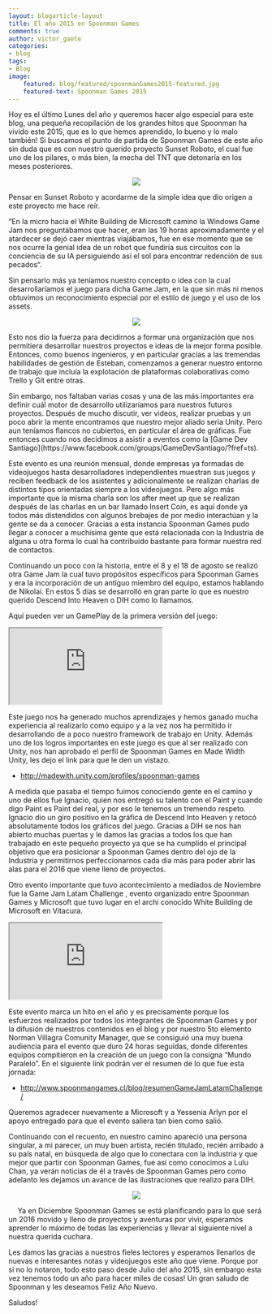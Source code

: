 ```yaml
---
layout: blogarticle-layout
title: El año 2015 en Spoonman Games
comments: true
author: victor_gaete
categories:
- blog
tags:
- Blog
image:
    featured: blog/featured/spoonmanGames2015-featured.jpg
    featured-text: Spoonman Games 2015
---
```


<p class="margin-top-30" markdown='1'>
Hoy es el último Lunes del año y queremos hacer algo especial para este blog, una pequeña recopilación de los grandes hitos que Spoonman ha vivido este 2015, que es lo que hemos aprendido, lo bueno y lo malo también! Si buscamos el punto de partida de Spoonman Games de este año sin duda que es con nuestro querido proyecto Sunset Roboto, el cual fue uno de los pilares, o más bien, la mecha del TNT que detonaría en los meses posteriores.
</p>

<p align="center" class="margin-top-30">
    <img src="http://www.spoonmangames.cl/img/blog/content/sunsetRobotoFirstGif.gif">
</p>

<p class="margin-top-30" markdown='1'>
Pensar en Sunset Roboto y acordarme de la simple idea que dio origen a este proyecto me hace reír.
</p>

<p class="margin-top-30" markdown='1'>
“En la micro hacia el White Building de Microsoft camino la Windows Game Jam nos preguntábamos que hacer, eran las 19 horas aproximadamente y el atardecer se dejó caer mientras viajábamos, fue en ese momento que se nos ocurre la genial idea de un robot que fundiría sus circuitos con la conciencia de su IA persiguiendo así el sol para encontrar redención de sus pecados“.
</p>

<p class="margin-top-30" markdown='1'>
Sin pensarlo más ya teníamos nuestro concepto o idea con la cual desarrollaríamos el juego para dicha Game Jam, en la que sin más ni menos obtuvimos un reconocimiento especial por el estilo de juego y el uso de los assets.
</p>

<p align="center" class="margin-top-30">
    <img src="https://pbs.twimg.com/media/CFKGHe7XIAA5pcY.jpg">
</p>

<p class="margin-top-30" markdown='1'>
Esto nos dio la fuerza para decidirnos a formar una organización que nos permitiera desarrollar nuestros proyectos e ideas de la mejor forma posible.
Entonces, como buenos ingenieros, y en particular gracias a las tremendas habilidades de gestión de Esteban, comenzamos a generar nuestro entorno de trabajo que incluía la explotación de plataformas colaborativas como Trello y Git entre otras. 
</p>

<p class="margin-top-30" markdown='1'>
Sin embargo, nos faltaban varias cosas y una de las más importantes era definir cuál motor de desarrollo utilizaríamos para nuestros futuros proyectos. Después de mucho discutir, ver videos, realizar pruebas y un poco abrir la mente encontramos que nuestro mejor aliado seria Unity. Pero aun teníamos flancos no cubiertos, en particular el área de gráficas. Fue entonces cuando nos decidimos a asistir a eventos como la [Game Dev Santiago](https://www.facebook.com/groups/GameDevSantiago/?fref=ts).
</p>

<p class="margin-top-30" markdown='1'>
Este evento es una reunión mensual, donde empresas ya formadas de videojuegos hasta desarrolladores independientes muestran sus juegos y reciben feedback de los asistentes y  adicionalmente se realizan charlas de distintos tipos orientadas siempre a los videojuegos. Pero algo más importante que la misma charla son los after meet up  que se realizan después de las charlas en un bar llamado Insert Coin, es aquí donde ya todos más distendidos con algunos brebajes de por medio interactúan y la gente se da a conocer. Gracias a esta instancia Spoonman Games pudo llegar a conocer a muchísima gente que está relacionada con la Industria de alguna u otra forma lo cual ha contribuido bastante para formar nuestra red de contactos.
</p>

<p class="margin-top-30" markdown='1'>
Continuando un poco con la historia, entre el 8 y el 18 de agosto se realizó otra Game Jam la cual tuvo propósitos específicos para Spoonman Games y era la incorporación de un antiguo miembro del equipo, estamos hablando de Nikolai. En estos 5 días se desarrolló en gran parte lo que es nuestro querido Descend Into Heaven o DIH como lo llamamos.
</p>
 
<p class="margin-top-30" markdown='1'>
Aquí pueden ver un GamePlay de la primera versión del juego:
</p>

<div class="embed-video-container embed-responsive embed-responsive-16by9 margin-top-30">
    <iframe src="https://www.youtube.com/embed/CfhHTOR_7Dk" class="embed-responsive-item"></iframe>
</div>

<p class="margin-top-30" markdown='1'>
Este juego nos ha generado muchos aprendizajes y hemos ganado mucha experiencia al realizarlo como equipo y a la vez nos ha permitido ir desarrollando de a poco nuestro framework de trabajo en Unity. Además uno de los logros importantes en este juego es que al ser realizado con Unity, nos han aprobado el perfil de Spoonman Games en Made Width Unity, les dejo el link para que le den un vistazo.
</p>

* <p class="margin-top-30" markdown='1'><a href="http://madewith.unity.com/profiles/spoonman-games">http://madewith.unity.com/profiles/spoonman-games</a></p>

<p class="margin-top-30" markdown='1'>
A medida que pasaba el tiempo fuimos conociendo gente en el camino y uno de ellos fue Ignacio, quien nos entregó su talento con el Paint y cuando digo Paint es Paint del real, y por eso le tenemos un tremendo respeto. Ignacio dio un giro positivo en la gráfica de Descend Into Heaven y retocó absolutamente todos los gráficos del juego. Gracias a DIH se nos han abierto muchas puertas y le damos las gracias a todos los que han trabajado en este pequeño proyecto ya que se ha cumplido el principal objetivo que era posicionar a Spoonman Games dentro del ojo de la Industria y permitirnos perfeccionarnos cada día más para poder abrir las alas para el 2016 que viene lleno de proyectos.
</p>

<p class="margin-top-30" markdown='1'>
Otro evento importante que tuvo acontecimiento a mediados de Noviembre fue la Game Jam Latam  Challenge , evento organizado entre Spoonman Games y Microsoft que tuvo lugar en el archi conocido White Building de Microsoft en Vitacura.
</p>

<div class="embed-video-container embed-responsive embed-responsive-16by9 margin-top-30">
    <iframe src="https://www.youtube.com/embed/RUO-bMdUqwg" class="embed-responsive-item"></iframe>
</div>

<p class="margin-top-30" markdown='1'>
Este evento marca un hito en el año y es precisamente porque los esfuerzos realizados por todos los integrantes de Spoonman Games y por la difusión de nuestros contenidos en el blog y por nuestro 5to elemento Norman Villagra Comunity Manager, que se consiguió una muy buena audiencia para el evento que duro 24 horas seguidas, donde diferentes equipos compitieron en la creación de un juego con la consigna “Mundo Paralelo”. En el siguiente link podrán ver el resumen de lo que fue esta jornada:
</p>

* <p class="margin-top-30" markdown='1'><a href="http://www.spoonmangames.cl/blog/resumenGameJamLatamChallenge/">http://www.spoonmangames.cl/blog/resumenGameJamLatamChallenge/</a></p>

<p class="margin-top-30" markdown='1'>
Queremos agradecer nuevamente a Microsoft y a Yessenia Arlyn por el apoyo entregado para que el evento saliera tan bien como salió.
</p>

<p class="margin-top-30" markdown='1'>
Continuando con el recuento, en nuestro camino apareció una persona singular, a mi parecer, un muy buen artista, recién titulado, recién arribado a su país natal, en búsqueda de algo que lo conectara con la industria y que mejor que partir con Spoonman Games, fue así como conocimos a  Lulu Chan, ya verán noticias de él a través de Spoonman Games pero como adelanto les dejamos un avance de las ilustraciones que realizo para DIH.
</p>

<p align="center" class="margin-top-30">
    <img src="{{ site.url }}/img/blog/content/spoonmanGames2015-01.png">
</p>

<p class="margin-top-30" markdown='1'> 
Ya en Diciembre Spoonman Games se está planificando para lo que será un 2016 movido y lleno de proyectos y aventuras por vivir, esperamos aprender lo máximo de todas las experiencias y llevar al siguiente nivel a nuestra querida cuchara.
</p>

<p class="margin-top-30" markdown='1'>
Les damos las gracias a nuestros fieles lectores y esperamos llenarlos de nuevas e interesantes notas y videojuegos este año que viene. Porque por si no lo notaron, todo esto paso desde Julio del año 2015, sin embargo esta vez tenemos todo un año para hacer miles de cosas!
Un gran saludo de Spoonman y les deseamos Feliz Año Nuevo.
</p>

<p class="margin-top-30" markdown='1'>
Saludos!
</p>